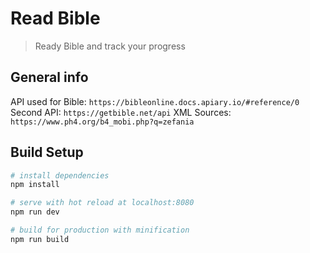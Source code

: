 # Read Bible

> Ready Bible and track your progress

## General info
API used for Bible: `https://bibleonline.docs.apiary.io/#reference/0`
Second API: `https://getbible.net/api`
XML Sources: `https://www.ph4.org/b4_mobi.php?q=zefania`

## Build Setup

``` bash
# install dependencies
npm install

# serve with hot reload at localhost:8080
npm run dev

# build for production with minification
npm run build
```
